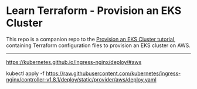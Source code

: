 # Learn Terraform - Provision an EKS Cluster

This repo is a companion repo to the [Provision an EKS Cluster tutorial](https://developer.hashicorp.com/terraform/tutorials/kubernetes/eks), containing
Terraform configuration files to provision an EKS cluster on AWS.

---

https://kubernetes.github.io/ingress-nginx/deploy/#aws

kubectl apply -f https://raw.githubusercontent.com/kubernetes/ingress-nginx/controller-v1.8.1/deploy/static/provider/aws/deploy.yaml